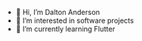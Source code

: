 - 👋 Hi, I’m Dalton Anderson
- 👀 I’m interested in software projects
- 🌱 I’m currently learning Flutter

